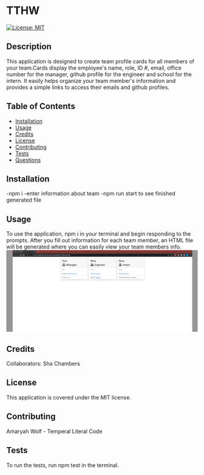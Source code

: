 # TTHW

[![License: MIT](https://img.shields.io/badge/License-MIT-yellow.svg)](https://opensource.org/licenses/MIT)

## Description

This application is designed to create team profile cards for all members of your team.Cards display the employee's name, role, ID #, email, office number for the manager, github profile for the engineer and school for the intern. It easily helps organize your team member's information and provides a simple links to access their emails and github profiles.

## Table of Contents

- [Installation](#installation)
- [Usage](#usage)
- [Credits](#credits)
- [License](#license)
- [Contributing](#contributing)
- [Tests](#tests)
- [Questions](#questions)

## Installation

-npm i
-enter information about team
-npm run start to see finished generated file

## Usage

To use the application, npm i in your terminal and begin responding to the prompts. After you fill out information for each team member, an HTML file will be generated where you can easily view your team members info.
![Screenshot of application](./assets/Screenshot%202023-02-22%20134459.png)

## Credits

Collaborators: Sha Chambers 

## License

This application is covered under the MIT license.

## Contributing

Amaryah Wolf - Temperal Literal Code

## Tests

To run the tests, run npm test in the terminal.
